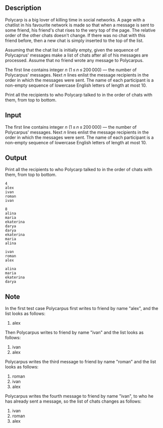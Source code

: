 ## Description

<div><p>Polycarp is a big lover of killing time in social networks. A page with a chatlist in his favourite network is made so that when a message is sent to some friend, his friend's chat rises to the very top of the page. The relative order of the other chats doesn't change. If there was no chat with this friend before, then a new chat is simply inserted to the top of the list.</p><p>Assuming that the chat list is initially empty, given the sequence of Polycaprus' messages make a list of chats after all of his messages are processed. Assume that no friend wrote any message to Polycarpus.</p></div><div class="input-specification"><p>The first line contains integer <span class="tex-span"><i>n</i></span> (<span class="tex-span">1 ≤ <i>n</i> ≤ 200 000</span>)&nbsp;— the number of Polycarpus' messages. Next <span class="tex-span"><i>n</i></span> lines enlist the message recipients in the order in which the messages were sent. The name of each participant is a non-empty sequence of lowercase English letters of length at most <span class="tex-span">10</span>.</p></div><div class="output-specification"><p>Print all the recipients to who Polycarp talked to in the order of chats with them, from top to bottom.</p></div>

## Input

<p>The first line contains integer <span class="tex-span"><i>n</i></span> (<span class="tex-span">1 ≤ <i>n</i> ≤ 200 000</span>)&nbsp;— the number of Polycarpus' messages. Next <span class="tex-span"><i>n</i></span> lines enlist the message recipients in the order in which the messages were sent. The name of each participant is a non-empty sequence of lowercase English letters of length at most <span class="tex-span">10</span>.</p>

## Output

<p>Print all the recipients to who Polycarp talked to in the order of chats with them, from top to bottom.</p>





```input1
4
alex
ivan
roman
ivan

```




```input2
8
alina
maria
ekaterina
darya
darya
ekaterina
maria
alina

```




```output1
ivan
roman
alex

```




```output2
alina
maria
ekaterina
darya

```



## Note

<p>In the first test case Polycarpus first writes to friend by name "<span class="tex-font-style-tt">alex</span>", and the list looks as follows: </p><ol> <li> <span class="tex-font-style-tt">alex</span> </li></ol><p>Then Polycarpus writes to friend by name "<span class="tex-font-style-tt">ivan</span>" and the list looks as follows:</p><ol> <li> <span class="tex-font-style-tt">ivan</span> </li><li> <span class="tex-font-style-tt">alex</span> </li></ol><p>Polycarpus writes the third message to friend by name "<span class="tex-font-style-tt">roman</span>" and the list looks as follows:</p><ol> <li> <span class="tex-font-style-tt">roman</span> </li><li> <span class="tex-font-style-tt">ivan</span> </li><li> <span class="tex-font-style-tt">alex</span> </li></ol><p>Polycarpus writes the fourth message to friend by name "<span class="tex-font-style-tt">ivan</span>", to who he has already sent a message, so the list of chats changes as follows:</p><ol> <li> <span class="tex-font-style-tt">ivan</span> </li><li> <span class="tex-font-style-tt">roman</span> </li><li> <span class="tex-font-style-tt">alex</span> </li></ol>
